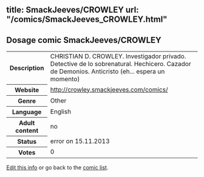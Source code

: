 title: SmackJeeves/CROWLEY
url: "/comics/SmackJeeves_CROWLEY.html"
---
Dosage comic SmackJeeves/CROWLEY
-----------------------------------------

<p id="msg"></p>
<script type="text/javascript">
if (window.location.search === '?edit_info_mail=sent_ok') {
  var elem = document.getElementById("msg");
  elem.innerHTML = 'Edited information sucessfully sent for review, which is usually done daily. Thanks!';
  elem.className = 'ok';
}
</script>
<table class="comicinfo">
<tr>
<th>Description</th><td>CHRISTIAN D. CROWLEY. Investigador privado. Detective de lo sobrenatural. Hechicero. Cazador de Demonios. Anticristo (eh... espera un momento)</td>
</tr>
<tr>
<th>Website</th><td><a href="http://crowley.smackjeeves.com/comics/">http://crowley.smackjeeves.com/comics/</a></td>
</tr>
<tr>
<th>Genre</th><td>Other</td>
</tr>
<tr>
<th>Language</th><td>English</td>
</tr>
<tr>
<th>Adult content</th><td>no</td>
</tr>
<tr>
<th>Status</th><td>error on 15.11.2013</td>
</tr>
<tr>
<th>Votes</th><td>0</td>
</tr>
</table>

[Edit this info](SmackJeeves_CROWLEY_edit.html) or go back to the [comic list](../comic-index.html).
